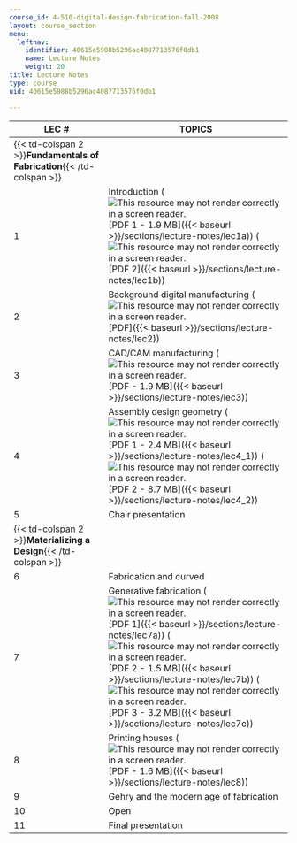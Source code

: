 ```yaml
---
course_id: 4-510-digital-design-fabrication-fall-2008
layout: course_section
menu:
  leftnav:
    identifier: 40615e5988b5296ac4087713576f0db1
    name: Lecture Notes
    weight: 20
title: Lecture Notes
type: course
uid: 40615e5988b5296ac4087713576f0db1

---
```


| LEC # | TOPICS |
| --- | --- |
| {{< td-colspan 2 >}}**Fundamentals of Fabrication**{{< /td-colspan >}} ||
| 1 | Introduction (![This resource may not render correctly in a screen reader.](/images/inacessible.gif)[PDF 1 - 1.9 MB]({{< baseurl >}}/sections/lecture-notes/lec1a)) (![This resource may not render correctly in a screen reader.](/images/inacessible.gif)[PDF 2]({{< baseurl >}}/sections/lecture-notes/lec1b)) |
| 2 | Background digital manufacturing (![This resource may not render correctly in a screen reader.](/images/inacessible.gif)[PDF]({{< baseurl >}}/sections/lecture-notes/lec2)) |
| 3 | CAD/CAM manufacturing (![This resource may not render correctly in a screen reader.](/images/inacessible.gif)[PDF - 1.9 MB]({{< baseurl >}}/sections/lecture-notes/lec3)) |
| 4 | Assembly design geometry (![This resource may not render correctly in a screen reader.](/images/inacessible.gif)[PDF 1 - 2.4 MB]({{< baseurl >}}/sections/lecture-notes/lec4_1)) (![This resource may not render correctly in a screen reader.](/images/inacessible.gif)[PDF 2 - 8.7 MB]({{< baseurl >}}/sections/lecture-notes/lec4_2)) |
| 5 | Chair presentation |
| {{< td-colspan 2 >}}**Materializing a Design**{{< /td-colspan >}} ||
| 6 | Fabrication and curved |
| 7 | Generative fabrication (![This resource may not render correctly in a screen reader.](/images/inacessible.gif)[PDF 1]({{< baseurl >}}/sections/lecture-notes/lec7a)) (![This resource may not render correctly in a screen reader.](/images/inacessible.gif)[PDF 2 - 1.5 MB]({{< baseurl >}}/sections/lecture-notes/lec7b)) (![This resource may not render correctly in a screen reader.](/images/inacessible.gif)[PDF 3 - 3.2 MB]({{< baseurl >}}/sections/lecture-notes/lec7c)) |
| 8 | Printing houses (![This resource may not render correctly in a screen reader.](/images/inacessible.gif)[PDF - 1.6 MB]({{< baseurl >}}/sections/lecture-notes/lec8)) |
| 9 | Gehry and the modern age of fabrication |
| 10 | Open |
| 11 | Final presentation